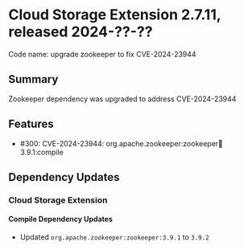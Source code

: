 # Cloud Storage Extension 2.7.11, released 2024-??-??

Code name: upgrade zookeeper to fix CVE-2024-23944

## Summary
Zookeeper dependency was upgraded to address CVE-2024-23944

## Features

* #300: CVE-2024-23944: org.apache.zookeeper:zookeeper:jar:3.9.1:compile

## Dependency Updates

### Cloud Storage Extension

#### Compile Dependency Updates

* Updated `org.apache.zookeeper:zookeeper:3.9.1` to `3.9.2`
